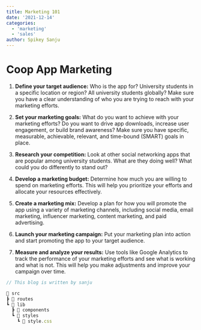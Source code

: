 ```yaml
---
title: Marketing 101
date: '2021-12-14'
categories:
  - 'marketing'
  - 'sales'
author: Spikey Sanju
---
```


<script>
import CodeHeader from '$lib/components/codeheader/CodeHeader.svelte';
</script>

# Coop App Marketing

1.  **Define your target audience:** Who is the app for? University students in a specific location or region? All university students globally? Make sure you have a clear understanding of who you are trying to reach with your marketing efforts.

2.  **Set your marketing goals:** What do you want to achieve with your marketing efforts? Do you want to drive app downloads, increase user engagement, or build brand awareness? Make sure you have specific, measurable, achievable, relevant, and time-bound (SMART) goals in place.

3.  **Research your competition:** Look at other social networking apps that are popular among university students. What are they doing well? What could you do differently to stand out?

4.  **Develop a marketing budget:** Determine how much you are willing to spend on marketing efforts. This will help you prioritize your efforts and allocate your resources effectively.

5.  **Create a marketing mix:** Develop a plan for how you will promote the app using a variety of marketing channels, including social media, email marketing, influencer marketing, content marketing, and paid advertising.

6.  **Launch your marketing campaign:** Put your marketing plan into action and start promoting the app to your target audience.

7.  **Measure and analyze your results:** Use tools like Google Analytics to track the performance of your marketing efforts and see what is working and what is not. This will help you make adjustments and improve your campaign over time.

<CodeHeader title="VS code folder structure"/>

```js
// This blog is written by sanju

📂 src
┣ 📁 routes
┗ 📂 lib
  ┣ 📁 components
  ┗ 📂 styles
    ┗ 📜 style.css
```
